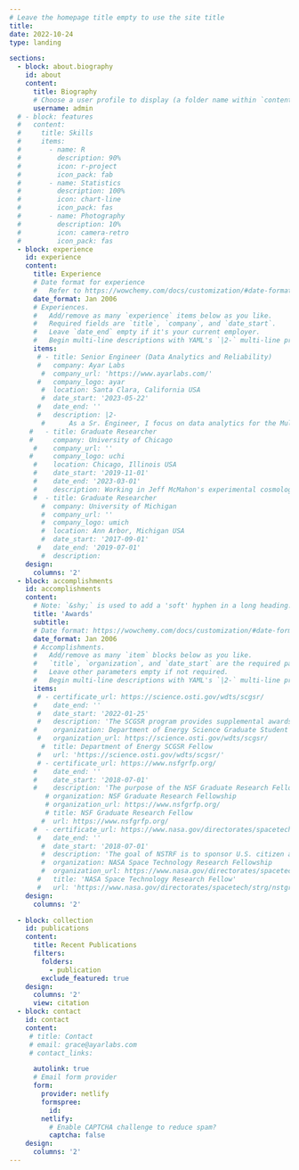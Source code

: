 ```yaml
---
# Leave the homepage title empty to use the site title
title:
date: 2022-10-24
type: landing

sections:
  - block: about.biography
    id: about
    content:
      title: Biography
      # Choose a user profile to display (a folder name within `content/authors/`)
      username: admin
  # - block: features
  #   content:
  #     title: Skills
  #     items:
  #       - name: R
  #         description: 90%
  #         icon: r-project
  #         icon_pack: fab
  #       - name: Statistics
  #         description: 100%
  #         icon: chart-line
  #         icon_pack: fas
  #       - name: Photography
  #         description: 10%
  #         icon: camera-retro
  #         icon_pack: fas
  - block: experience
    id: experience
    content:
      title: Experience
      # Date format for experience
      #   Refer to https://wowchemy.com/docs/customization/#date-format
      date_format: Jan 2006
      # Experiences.
      #   Add/remove as many `experience` items below as you like.
      #   Required fields are `title`, `company`, and `date_start`.
      #   Leave `date_end` empty if it's your current employer.
      #   Begin multi-line descriptions with YAML's `|2-` multi-line prefix.
      items:
       # - title: Senior Engineer (Data Analytics and Reliability)
       #   company: Ayar Labs
        #  company_url: 'https://www.ayarlabs.com/'
       #   company_logo: ayar
        #  location: Santa Clara, California USA
        #  date_start: '2023-05-22'
       #   date_end: ''
       #   description: |2-
        #      As a Sr. Engineer, I focus on data analytics for the Multi-Wavelength Source (MWS) product development for Ayar Labs.  This includes developing data pipelines for the reliability team and executing reliability test plans for the MWS product.
     #   - title: Graduate Researcher
     #     company: University of Chicago
      #    company_url: ''
     #     company_logo: uchi
      #    location: Chicago, Illinois USA
      #    date_start: '2019-11-01'
      #    date_end: '2023-03-01'
      #    description: Working in Jeff McMahon's experimental cosmology group, I characterized and modeled optical elements for the Simons Observatory, a next-generation cosmology experiment.
      #  - title: Graduate Researcher
        #  company: University of Michigan
        #  company_url: ''
        #  company_logo: umich
        #  location: Ann Arbor, Michigan USA
        #  date_start: '2017-09-01'
       #   date_end: '2019-07-01'
        #  description:
    design:
      columns: '2'
  - block: accomplishments
    id: accomplishments
    content:
      # Note: `&shy;` is used to add a 'soft' hyphen in a long heading.
      title: 'Awards'
      subtitle:
      # Date format: https://wowchemy.com/docs/customization/#date-format
      date_format: Jan 2006
      # Accomplishments.
      #   Add/remove as many `item` blocks below as you like.
      #   `title`, `organization`, and `date_start` are the required parameters.
      #   Leave other parameters empty if not required.
      #   Begin multi-line descriptions with YAML's `|2-` multi-line prefix.
      items:
       # - certificate_url: https://science.osti.gov/wdts/scgsr/
      #    date_end: ''
       #   date_start: '2022-01-25'
       #   description: 'The SCGSR program provides supplemental awards to outstanding U.S. graduate students (US citizens or lawful permanent residents) to pursue part of their graduate thesis research at a DOE laboratory/facility in areas that address scientific challenges central to the Office of Science mission.'
      #    organization: Department of Energy Science Graduate Student Research (SCGSR) Program
       #   organization_url: https://science.osti.gov/wdts/scgsr/
        #  title: Department of Energy SCGSR Fellow
       #   url: 'https://science.osti.gov/wdts/scgsr/'
       # - certificate_url: https://www.nsfgrfp.org/
      #    date_end: ''
      #    date_start: '2018-07-01'
      #    description: 'The purpose of the NSF Graduate Research Fellowship Program (GRFP) is to ensure the quality, vitality, and diversity of the scientific and engineering workforce of the United States. GRFP seeks to broaden participation in science and engineering of underrepresented groups, including women, minorities, persons with disabilities, and veterans.'
         # organization: NSF Graduate Research Fellowship
         # organization_url: https://www.nsfgrfp.org/
         # title: NSF Graduate Research Fellow
        #  url: https://www.nsfgrfp.org/
      #  - certificate_url: https://www.nasa.gov/directorates/spacetech/strg/nstgro
       #   date_end: ''
        #  date_start: '2018-07-01'
        #  description: 'The goal of NSTRF is to sponsor U.S. citizen and permanent resident graduate students who show significant potential to contribute to NASA’s goal of creating innovative new space technologies for our Nation’s science, exploration and economic future.  Declined award offer.'
        #  organization: NASA Space Technology Research Fellowship
        #  organization_url: https://www.nasa.gov/directorates/spacetech/strg/nstgro
       #   title: 'NASA Space Technology Research Fellow'
       #   url: 'https://www.nasa.gov/directorates/spacetech/strg/nstgro'
    design:
      columns: '2'

  - block: collection
    id: publications
    content:
      title: Recent Publications
      filters:
        folders:
          - publication
        exclude_featured: true
    design:
      columns: '2'
      view: citation
  - block: contact
    id: contact
    content:
     # title: Contact
     # email: grace@ayarlabs.com
     # contact_links:

      autolink: true
      # Email form provider
      form:
        provider: netlify
        formspree:
          id:
        netlify:
          # Enable CAPTCHA challenge to reduce spam?
          captcha: false
    design:
      columns: '2'
---
```

